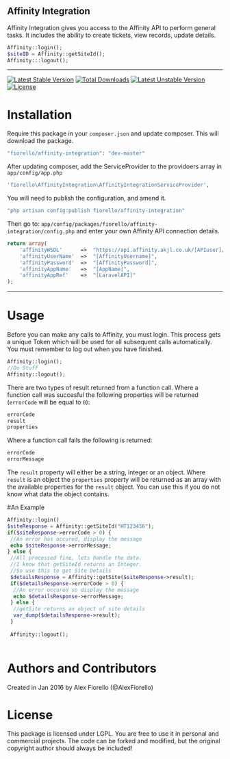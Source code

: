 ## Affinity Integration
Affinity Integration gives you access to the Affinity API to perform general tasks. It includes the ability to create tickets, view records, update details.
```php
Affinity::login();
$siteID = Affinity::getSiteId();
Affinity:::logout();
```
---
[![Latest Stable Version](https://poser.pugx.org/fiorello/affinity-integration/v/stable)](https://packagist.org/packages/fiorello/affinity-integration) [![Total Downloads](https://poser.pugx.org/fiorello/affinity-integration/downloads)](https://packagist.org/packages/fiorello/affinity-integration) [![Latest Unstable Version](https://poser.pugx.org/fiorello/affinity-integration/v/unstable)](https://packagist.org/packages/fiorello/affinity-integration) [![License](https://poser.pugx.org/fiorello/affinity-integration/license)](https://packagist.org/packages/fiorello/affinity-integration)

# Installation
Require this package in your `composer.json` and update composer. This will download the package.
```php
"fiorello/affinity-integration": "dev-master"
```
 After updating composer, add the ServiceProvider to the providoers array in `app/config/app.php`
```php
'fiorello\AffinityIntegration\AffinityIntegrationServiceProvider',
```

You will need to publish the configuration, and amend it.
```php
"php artisan config:publish fiorello/affinity-integration"
```

Then go to:  `app/config/packages/fiorello/affinity-integration/config.php`  and enter your own Affinity API connection details.

```php
return array(
    'affinityWSDL'      =>  "https://api.affinity.akjl.co.uk/[APIuser]/WSDL/AffinityAPIService.WSDL",
    'affinityUserName'  =>  "[AffinityUsername]",
    'affinityPassword'  =>  "[AffinityPassword]",
    'affinityAppName'   =>  "[AppName]",
    'affinityAppRef'    =>  "[LaravelAPI]"
);
```
---
# Usage
Before you can make any calls to Affinity, you must login.  This process gets a unique Token which will be used for all subsequent calls automatically.  You must remember to log out when you have finished.

```php
Affinity::login();
//Do Stuff
Affinity::logout();
```

There are two types of result returned from a function call.  Where a function call was succesful the following properties will be returned (`errorCode` will be equal to `0`):
```php
errorCode
result
properties
```
Where a function call fails the following is returned:
```php
errorCode
errorMessage
```

The `result` property will either be a string, integer or an object.  Where `result` is an object the `properties` property will be returned as an array with the available properties for the `result` object. You can use this if you do not know what data the object contains.

#An Example
```php
Affinity::login()
$siteResponse = Affinity::getSiteId("HT123456");
if($siteResponse->errorCode > 0) {
 //An error has occured, display the message
 echo $siteResponse->errorMessage;
} else {
 //All processed fine, lets handle the data.  
 //I know that getSiteId returns an Integer.
 //So use this to get Site Details
 $detailsResponse = Affinity::getSite($siteResponse->result);
 if($detailsResponse->errorCode > 0) {
  //An error occured so display the message
  echo $detailsResponse->errorMessage;
 } else {
  //getSite returns an object of site details
  var_dump($detailsResponse->result);
 }
 
 Affinity::logout();
 
```



# Authors and Contributors
Created in Jan 2016 by Alex Fiorello (@AlexFiorello)

# License

This package is licensed under LGPL. You are free to use it in personal and commercial projects. The code can be forked and modified, but the original copyright author should always be included!
